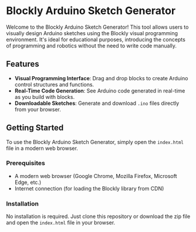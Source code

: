 # Blockly Arduino Sketch Generator

Welcome to the Blockly Arduino Sketch Generator! This tool allows users to visually design Arduino sketches using the Blockly visual programming environment. It's ideal for educational purposes, introducing the concepts of programming and robotics without the need to write code manually.

## Features

- **Visual Programming Interface**: Drag and drop blocks to create Arduino control structures and functions.
- **Real-Time Code Generation**: See Arduino code generated in real-time as you build with blocks.
- **Downloadable Sketches**: Generate and download `.ino` files directly from your browser.

## Getting Started

To use the Blockly Arduino Sketch Generator, simply open the `index.html` file in a modern web browser.

### Prerequisites

- A modern web browser (Google Chrome, Mozilla Firefox, Microsoft Edge, etc.)
- Internet connection (for loading the Blockly library from CDN)

### Installation

No installation is required. Just clone this repository or download the zip file and open the `index.html` file in your browser.
